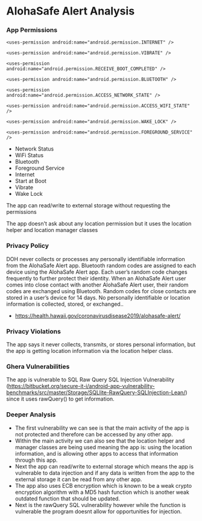 # AlohaSafe Alert Analysis
### App Permissions
```
<uses-permission android:name="android.permission.INTERNET" />

<uses-permission android:name="android.permission.VIBRATE" />

<uses-permission android:name="android.permission.RECEIVE_BOOT_COMPLETED" />

<uses-permission android:name="android.permission.BLUETOOTH" />

<uses-permission android:name="android.permission.ACCESS_NETWORK_STATE" />

<uses-permission android:name="android.permission.ACCESS_WIFI_STATE" />

<uses-permission android:name="android.permission.WAKE_LOCK" />
    
<uses-permission android:name="android.permission.FOREGROUND_SERVICE" />
```
  - Network Status
  - WiFi Status
  - Bluetooth
  - Foreground Service
  - Internet
  - Start at Boot
  - Vibrate
  - Wake Lock

The app can read/write to external storage without requesting the permissions
 
The app doesn't ask about any location permission but it uses the location helper and location manager classes

### Privacy Policy
DOH never collects or processes any personally identifiable information from the AlohaSafe Alert app. Bluetooth random codes are assigned to each device using the AlohaSafe Alert app. Each user’s random code changes frequently to further protect their identity. When an AlohaSafe Alert user comes into close contact with another AlohaSafe Alert user, their random codes are exchanged using Bluetooth. Random codes for close contacts are stored in a user’s device for 14 days. No personally identifiable or location information is collected, stored, or exchanged..
  - https://health.hawaii.gov/coronavirusdisease2019/alohasafe-alert/

### Privacy Violations
The app says it never collects, transmits, or stores personal information, but the app is getting location information via the location helper class.
### Ghera Vulnerabilities
The app is vulnerable to SQL Raw Query SQL Injection Vulnerability (https://bitbucket.org/secure-it-i/android-app-vulnerability-benchmarks/src/master/Storage/SQLlite-RawQuery-SQLInjection-Lean/) since it uses rawQuery() to get information. 

### Deeper Analysis
- The first vulnerability we can see is that the main activity of the app is not protected and therefore can be accessed by any other app.
- Within the main activity we can also see that the location helper and manager classes are being used meaning the app is: using the location information, and is allowing other apps to access that information through this app.
- Next the app can read/write to external storage which means the app is vulnerable to data injection and if any data is written from the app to the external storage it can be read from any other app.
- The app also uses ECB encryption which is known to be a weak crypto encryption algorithm with a MD5 hash function which is another weak outdated function that should be updated.
- Next is the rawQuery SQL vulnerability however while the function is vulnerable the program doesnt allow for opportunities for injection.

